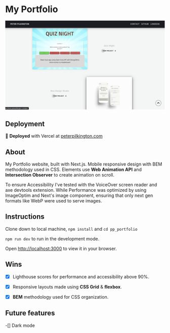 # My Portfolio

![project page screenshot](/public/portfolio_screenshot.png)

## Deployment

:rocket: **Deployed** with Vercel at [peterpilkington.com](https://peterpilkington.com)

## About

My Portfolio website, built with Next.js. Mobile responsive design with BEM methodology used in CSS. Elements use **Web Animation API** and **Intersection Observer** to create animation on scroll.

To ensure Accessibility I've tested with the VoiceOver screen reader and axe devtools extension. While Performance was optimized by using ImageOptim and Next's image component, ensuring that only next gen formats like WebP were used to serve images.


## Instructions

Clone down to local machine, `npm install` and `cd pp_portfolio`

`npm run dev` to run in the development mode.

Open [http://localhost:3000](http://localhost:3000) to view it in your browser.

## Wins

-[x] Lighthouse scores for performance and accessibility above 90%.

-[x] Responsive layouts made using **CSS Grid** & **flexbox**.

-[x] **BEM** methodology used for CSS organization.

## Future features

-[] Dark mode

